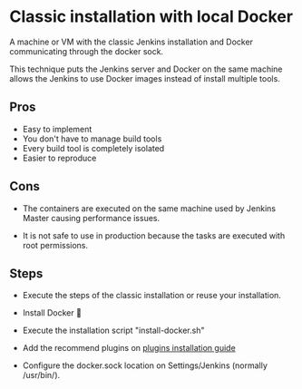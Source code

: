 # Classic installation with local Docker

A machine or VM with the classic Jenkins installation and Docker communicating through the docker sock.

This technique puts the Jenkins server and Docker on the same machine allows the Jenkins to use Docker images instead of install multiple tools.

## Pros

- Easy to implement
- You don't have to manage build tools
- Every build tool is completely isolated
- Easier to reproduce

## Cons

- The containers are executed on the same machine used by Jenkins Master causing performance issues.

- It is not safe to use in production because the tasks are executed with root permissions.

## Steps

- Execute the steps of the classic installation or reuse your installation.

- Install Docker 🐋

- Execute the installation script "install-docker.sh"

- Add the recommend plugins on [plugins installation guide](../plugins-installation.md)

- Configure the docker.sock location on Settings/Jenkins (normally /usr/bin/).
